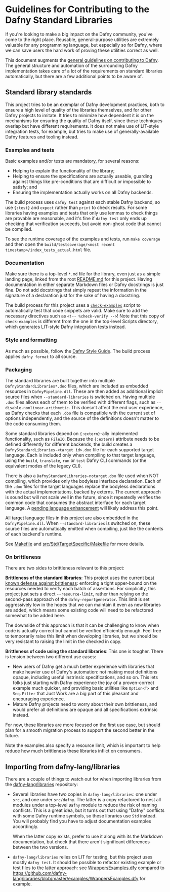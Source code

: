 # Guidelines for Contributing to the Dafny Standard Libraries

If you're looking to make a big impact on the Dafny community,
you've come to the right place.
Reusable, general-purpose utilities are extremely valuable for any programming language,
but especially so for Dafny,
where we can save users the hard work of proving these utilities correct as well.

This document augments the [general guidelines on contributing to Dafny](../../CONTRIBUTING.md).
The general structure and automation of the surrounding Dafny implementation
takes care of a lot of the requirements on standard libraries automatically,
but there are a few additional points to be aware of.

## Standard library standards

This project tries to be an exemplar of Dafny development practices,
both to ensure a high level of quality of the libraries themselves,
and for other Dafny projects to imitate.
It tries to minimize how dependent it is on the mechanisms for ensuring the quality
of Dafny itself, since these techniques overlap but have different requirements.
It does not make use of LIT-style integration tests, for example,
but tries to make use of generally-available Dafny features and tooling instead.

### Examples and tests

Basic examples and/or tests are mandatory, for several reasons:

* Helping to explain the functionality of the library;
* Helping to ensure the specifications are actually useable,
  guarding against things like pre-conditions that are difficult or impossible to satisfy; and
* Ensuring the implementation actually works on all Dafny backends.

The build process uses `dafny test` against each stable Dafny backend, 
so use `{:test}` and `expect` rather than `print` to check results.
For some libraries having examples and tests that only use lemmas
to check things are provable are reasonable,
and it's fine if `dafny test` only ends up checking that verification succeeds,
but avoid non-ghost code that cannot be compiled.

To see the runtime coverage of the examples and tests,
run `make coverage` and then open the 
`build/testcoverage/<most recent timestamp>/index_tests_actual.html` file.

### Documentation

Make sure there is a top-level `*.md` file for the library,
even just as a simple landing page,
linked from the root [README.md](README.md) for this project.
Having documentation in either separate Markdown files or Dafny docstrings
is just fine. Do not add docstrings that simply repeat the information
in the signature of a declaration just for the sake of having a docstring.

The build process for this project uses a [`check-examples`](scripts/check-examples) script
to automatically test that code snippets are valid.
Make sure to add the necessary directives such as `<!-- %check-verify -->`!
Note that this copy of `check-examples` is different from the one in the top-level Scripts directory,
which generates LIT-style Dafny integration tests instead.

### Style and formatting

As much as possible, follow the [Dafny Style Guide](https://dafny.org/dafny/StyleGuide/Style-Guide).
The build process applies `dafny format` to all source.

### Packaging

The standard libraries are built together into multiple `DafnyStandardLibraries*.doo` files,
which are included as embedded resources in `DafnyPipeline.dll`.
These are then added as additional implicit source files when `--standard-libraries` is switched on.
Having multiple `.doo` files allows each of them to be verified with different flags,
such as `--disable-nonlinear-arithmetic`.
This doesn't affect the end user experience, as Dafny checks that each `.doo` file
is compatible with the current set of options independently,
and the source of the definitions doesn't matter to the code consuming them.

Some standard libraries depend on `{:extern}`-ally implemented functionality, such as `FileIO`.
Because the `{:extern}` attribute needs to be defined differently for different backends,
the build creates a `DafnyStandardLibraries-<target id>.doo` file
for each supported target language.
Each is included only when compiling to that target language, 
using the `build`, `translate`, `run` or `test` Dafny CLI commands
(or the equivalent modes of the legacy CLI).

There is also a `DafnyStandardLibraries-notarget.doo` file used when NOT compiling,
which provides only the bodyless interface declaration.
Each of the `.doo` files for the target languages
replace the bodyless declarations with the actual implementations, backed by externs.
The current approach is sound but will not scale well in the future,
since it repeatedly verifies the common code that consumes the abstract interface
for each target language.
A [pending language enhancement](https://github.com/dafny-lang/dafny/pull/4681) will likely address this point.

All target language files in this project are also embedded in the `DafnyPipeline.dll`.
When `--standard-libraries` is switched on,
these source files are automatically emitted when compiling,
just like the contents of each backend's runtime.

See [Makefile](Makefile) and [src/Std/TargetSpecific/Makefile](src/Std/TargetSpecific/Makefile) for more details.


### On brittleness

There are two sides to brittleness relevant to this project:

**Brittleness of the standard libraries**: This project uses the current 
[best known defense against brittleness](https://dafny.org/dafny/DafnyRef/DafnyRef#sec-brittle-verification):
enforcing a tight upper-bound on the resources needed to verify each batch of assertions.
For simplicitly, this project just sets a direct `--resource-limit`,
rather than relying on the second-pass approach of the `dafny-reportgenerator`.
This limit is set aggressively low in the hopes that we can maintain it
even as new libraries are added, which means some existing code
will need to be refactored somewhat to be added here.

The downside of this approach is that it can be challenging to know when code is actually correct
but cannot be verified efficiently enough.
Feel free to temporarily raise this limit when developing libraries,
but we should be very resistant to raising the limit in the checked in copy.

**Brittleness of code using the standard libraries**: This one is tougher.
There is tension between two different use cases:

* New users of Dafny get a much better experience with libraries that make heavier use of Dafny's automation:
  not making most definitions opaque, including useful instrinsic specifications, and so on.
  This lets folks just starting with Dafny experience the joy of a proven-correct example
  much quicker, and providing basic utilities like `Option<T>` and `Seq.Filter` that Just Work
  are a big part of this pleasant and encouraging experience.
* Mature Dafny projects need to worry about their own brittleness,
  and would prefer all definitions are opaque and all specifications extrinsic instead.

For now, these libraries are more focused on the first use case,
but should plan for a smooth migration process to support the second better in the future.

Note the examples also specify a resource limit,
which is important to help reduce how much brittleness these libraries
inflict on consumers.

## Importing from dafny-lang/libraries

There are a couple of things to watch out for when importing libraries from the
[dafny-lang/libraries](https://github.com/dafny-lang/libraries) repository:

* Several libraries have two copies in `dafny-lang/libraries`: one under `src`,
  and one under `src/dafny`. The latter is a copy refactored to nest all modules under a top-level
  `Dafny` module to reduce the risk of naming conflicts. This is a great idea,
  but it turns out that using "Dafny" conflicts with some Dafny runtime symbols,
  so these libraries use `Std` instead. You will probably find you have to adjust
  documentation examples accordingly.

  When the latter copy exists, prefer to use it along with its the Markdown documentation,
  but check that there aren't significant differences between the two versions.
* `dafny-lang/libraries` relies on LIT for testing, but this project uses mostly `dafny test`.
  It should be possible to refactor existing example or test files to the latter approach:
  see [WrappersExamples.dfy](examples/WrappersExamples.dfy) compared to
  https://github.com/dafny-lang/libraries/blob/master/examples/WrappersExamples.dfy for example.
